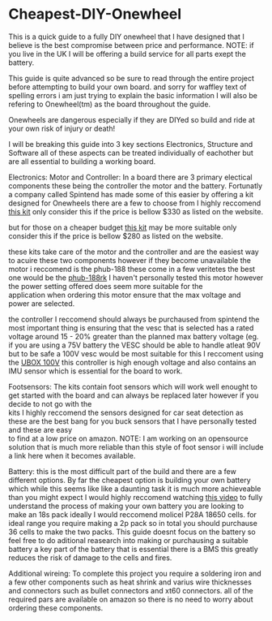 # Cheapest-DIY-Onewheel
This is a quick guide to a fully DIY onewheel that I have designed that I believe is the best compromise between price and performance.
NOTE: if you live in the UK I will be offering a build service for all parts exept the battery.

This guide is quite advanced so be sure to read through the entire project before attempting to build your own board.
and sorry for waffley text of spelling errors i am just trying to explain the basic information
I will also be refering to Onewheel(tm) as the board throughout the guide.

Onewheels are dangerous especially if they are DIYed so build and ride at your own risk of injury or death!


I will be breaking this guide into 3 key sections Electronics, Structure and Software all of these aspects can be treated individually of eachother but are all essential to building a working board. 

Electronics:
Motor and Controller:
In a board there are 3 primary electical components these being the controller the motor and the battery.
Fortunatly a company called Spintend has made some of this easier by offering a kit designed for Onewheels there are a few to choose from I highly reccomend 
[this kit](https://spintend.com/collections/diy-onewheel-parts-group/products/diy-onewheel-beast-power-pack7)  only consider this if the price is bellow $330 as listed on 
the website.

but for those on a cheaper budget [this kit](https://spintend.com/collections/diy-onewheel-parts-group/products/diy-onewheel-balanced-board-pack2)  may be more suitable only consider this if the price is bellow $280 as listed on the website.

these kits take care of the motor and the controller and are the easiest way to acuire these two components however if they become unavailable the motor i reccomend is the phub-188 these come in a few veritetes the best one would be the [phub-188rk](https://www.peipeiscooter.com/10-inch-10x6-0-6-wide-tyre-strong-power-max-3000w-double-axles-scooter-hub-motor-wheel-phub-188rk.html) I haven't personally tested this motor however the power setting offered does seem more suitable for the   
application when ordering this motor ensure that the max voltage and power are selected. 

the controller I reccomend should always be purchaused from spintend the most important thing is ensuring that the vesc that is selected has a rated voltage around 15 - 20% greater than the planned max battery voltage (eg. if you are using a 75V battery the VESC should be able to handle atleat 90V but to be safe a 100V vesc would be most suitable for this I reccoment using the [UBOX 100V](https://spintend.com/collections/esc-based-on-vesc/products/single-ubox-100v-100a-motor-controller-based-on-vesc) this controller is high enough voltage and also contains an IMU sensor which is essential for the board to work.

  Footsensors:
   The kits contain foot sensors which will work well enought to get started with the board and can always be replaced later however if you decide to not go with the     
   kits I highly reccomend the sensors designed for car seat detection as these are the best bang for you buck sensors that I have personally tested and these are easy   
   to find at a low price on amazon. NOTE: I am working on an opensource solution that is much more reliable than this style of foot sensor i will include a link here 
   when it becomes available. 

Battery:
  this is the most difficult part of the build and there are a few different options. By far the cheapest option is building your own battery which while this seems like   like a daunting task it is much more achieveable than you might expect I would highly reccomend watching [this video](https://www.youtube.com/watch?v=tKg-jIrr_JE) to fully understand the process of making your own battery you are looking to make an 18s pack ideally I would reccomend molicel P28A 18650 cells. for ideal range you require making a 2p pack so in total you should purchause 36 cells to make the two packs. This guide doesnt focus on the battery so feel free to do aditional reasearch into making or purchausing a suitable battery a key part of the battery that is essential there is a BMS this greatly reduces the risk of damage to the cells and fires.

Additional wireing:
To complete this project you require a soldering iron and a few other components such as heat shrink and varius wire thicknesses and connectors such as bullet connectors and xt60 connectors. all of the required pars are available on amazon so there is no need to worry about ordering these components.

